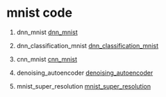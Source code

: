 <h1 >mnist code </h1>

1. dnn_mnist
[dnn_mnist](https://colab.research.google.com/drive/1KKLKo_oRG290vvB0jYUBhIEptmlDUx7x?usp=sharing)

2. dnn_classification_mnist 
[dnn_classification_mnist](https://colab.research.google.com/drive/1506IN-PNd5rfhtrk6FXtn8H-ecmEdqhr?usp=sharing)

3. cnn_mnist
[cnn_mnist](https://colab.research.google.com/github/dhrim/opensw_camp_2020/blob/master/material/deep_learning/cnn_mnist.ipynb#scrollTo=ky74zSK9D71P)

4. denoising_autoencoder
[denoising_autoencoder](https://colab.research.google.com/drive/1F7rIaSb0O8cuJhaAgHpG6BNRg6puaJes)

5. mnist_super_resolution
[mnist_super_resolution](https://colab.research.google.com/github/dhrim/opensw_camp_2020/blob/master/material/deep_learning/mnist_super_resolution.ipynb)


